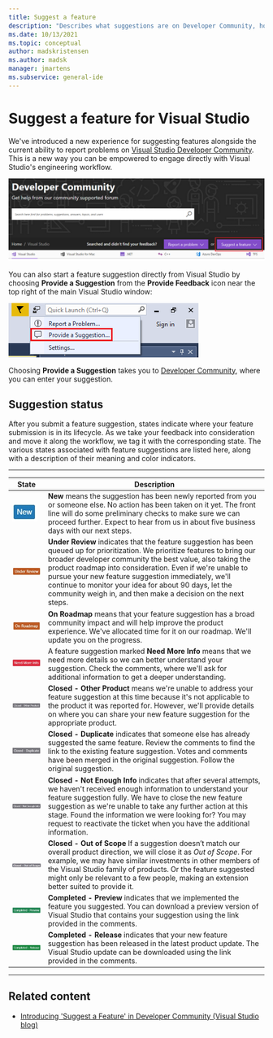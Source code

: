 ```yaml
---
title: Suggest a feature
description: "Describes what suggestions are on Developer Community, how to make a suggestion, and how suggestions are used by Microsoft in the Visual Studio road map."
ms.date: 10/13/2021
ms.topic: conceptual
author: madskristensen
ms.author: madsk
manager: jmartens
ms.subservice: general-ide
---
```

# Suggest a feature for Visual Studio

We've introduced a new experience for suggesting features alongside the current ability to report problems on [Visual Studio Developer Community](https://aka.ms/feedback/suggest?space=8). This is a new way you can be empowered to engage directly with Visual Studio's engineering workflow.

![Suggest a Feature button on Developer Community](media/suggest-a-feature/suggest-feature-button.png)

You can also start a feature suggestion directly from Visual Studio by choosing **Provide a Suggestion** from the **Provide Feedback** icon near the top right of the main Visual Studio window:

![Provide a Suggestion menu in Visual Studio](media/suggest-a-feature/provide-suggestion.png)

Choosing **Provide a Suggestion** takes you to [Developer Community](https://aka.ms/feedback/suggest?space=8), where you can enter your suggestion.

## Suggestion status

After you submit a feature suggestion, states indicate where your feature submission is in its lifecycle. As we take your feedback into consideration and move it along the workflow, we tag it with the corresponding state. The various states associated with feature suggestions are listed here, along with a description of their meaning and color indicators.

- - -
| **State** | **Description**                                                                                                         |
|-------------|-------------------------------------------------------------------------------------------------------------------------|
|  ![New state for suggestions on Developer Community](../ide/media/SuggestStates/New.jpg)          | **New** means the suggestion has been newly reported from you or someone else. No action has been taken on it yet. The front line will do some preliminary checks to make sure we can proceed further. Expect to hear from us in about five business days with our next steps.                    |
|  ![Under Review state for suggestions on Developer Community](../ide/media/SuggestStates/UnderReview.jpg)           | **Under Review** indicates that the feature suggestion has been queued up for prioritization. We prioritize features to bring our broader developer community the best value, also taking the product roadmap into consideration. Even if we're unable to pursue your new feature suggestion immediately, we'll continue to monitor your idea for about 90 days, let the community weigh in, and then make a decision on the next steps.                    |
|  ![On Roadmap state for suggestions on Developer Community](../ide/media/SuggestStates/OnRoadmap.jpg)       | **On Roadmap** means that your feature suggestion has a broad community impact and will help improve the product experience. We've allocated time for it on our roadmap. We'll update you on the progress.                   |
|  ![Need More Info state for suggestions on Developer Community](../ide/media/SuggestStates/NeedMoreInfo.jpg)          | A feature suggestion marked **Need More Info** means that we need more details so we can better understand your suggestion. Check the comments, where we'll ask for additional information to get a deeper understanding.                    |
|  ![Closed - Other Product state for suggestions on Developer Community](../ide/media/SuggestStates/ClosedOtherProduct.jpg)          | **Closed - Other Product** means we're unable to address your feature suggestion at this time because it's not applicable to the product it was reported for. However, we'll provide details on where you can share your new feature suggestion for the appropriate product.                    |
|  ![Closed - Duplicate state for suggestions on Developer Community](../ide/media/SuggestStates/ClosedDuplicate.jpg)          | **Closed - Duplicate** indicates that someone else has already suggested the same feature. Review the comments to find the link to the existing feature suggestion. Votes and comments have been merged in the original suggestion. Follow the original suggestion.                    |
|  ![Closed - Not Enough Info state for suggestions on Developer Community](../ide/media/SuggestStates/ClosedNotEnoughInfo.jpg)          | **Closed - Not Enough Info** indicates that after several attempts, we haven't received enough information to understand your feature suggestion fully. We have to close the new feature suggestion as we're unable to take any further action at this stage. Found the information we were looking for? You may request to reactivate the ticket when you have the additional information.                    |
|  ![Closed - Out of Scope state for suggestions on Developer Community](../ide/media/SuggestStates/closed-out-of-scope.png)           | **Closed - Out of Scope** If a suggestion doesn’t match our overall product direction, we will close it as *Out of Scope*. For example, we may have similar investments in other members of the Visual Studio family of products. Or the feature suggested might only be relevant to a few people, making an extension better suited to provide it.                    |
|  ![Completed - Preview state for suggestions on Developer Community](../ide/media/SuggestStates/CompletedPreview.jpg)           | **Completed - Preview** indicates that we implemented the feature you suggested. You can download a preview version of Visual Studio that contains your suggestion using the link provided in the comments.                    |
|  ![Completed - Release state for suggestions on Developer Community](../ide/media/SuggestStates/CompletedRelease.jpg)           | **Completed - Release** indicates that your new feature suggestion has been released in the latest product update. The Visual Studio update can be downloaded using the link provided in the comments.                        |

- - -

## Related content

- [Introducing 'Suggest a Feature' in Developer Community (Visual Studio blog)](https://devblogs.microsoft.com/visualstudio/introducing-suggest-a-feature-in-developer-community/?utm_source=vs_developer_news&utm_medium=referral)
